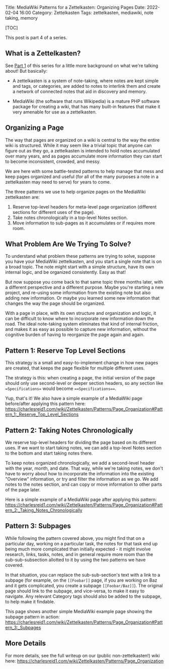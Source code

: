 Title: MediaWiki Patterns for a Zettelkasten: Organizing Pages
Date: 2022-02-04 16:00
Category: Zettelkasten
Tags: zettelkasten, mediawiki, note taking, memory

[TOC]

This post is part 4 of a series.

## What is a Zettelkasten?

See [Part 1](https://charlesreid1.github.io/using-mediawiki-as-a-zettelkasten-or-external-brain.html) of this series for a little more background on what we're
talking about! But basically:

* A zettelkasten is a system of note-taking, where notes are kept simple
  and tags, or categories, are added to notes to interlink them and create
  a network of connected notes that aid in discovery and memory.

* MediaWiki (the software that runs Wikipedia) is a mature PHP software package
  for creating a wiki, that has many built-in features that make it very amenable
  for use as a zettelkasten.

## Organizing a Page

The way that pages are organized on a wiki is central to the way the entire wiki is structured. While it may seem
like a trivial topic that anyone can figure out as they go, a zettelkasten is intended to hold notes accumulated
over many years, and as pages accumulate more information they can start to become inconsistent, crowded, and
messy.

We are here with some battle-tested patterns to help manage that mess and keep pages organized and useful
(for all of the many purposes a note in a zettelkasten may need to serve) for years to come.

The three patterns we use to help organize pages on the MediaWiki zettelkasten are:

1. Reserve top-level headers for meta-level page organization (different sections for different uses of the page).
1. Take notes chronologically in a top-level Notes section.
1. Move information to sub-pages as it accumulates or if requires more room.

## What Problem Are We Trying To Solve?

To understand what problem these patterns are trying to solve, suppose you have your MediaWiki zettelkasten, and
you start a single note that is on a broad topic. The note might start with a simple structure, have its own
internal logic, and be organized consistently. Easy as that!

But now suppose you come back to that same topic three months later, with a different perspective and a different
purpose. Maybe you're starting a new project, and re-using some information from the existing note but also adding new
information. Or maybe you learned some new information that changes the way the page should be organized.

With a page in place, with its own structure and organization and logic, it can be difficult to know where to
incorporate new information down the road. The ideal note-taking system eliminates that kind of internal friction,
and makes it as easy as possible to capture new information, without the cognitive burden of having to reorganize
the page again and again.

## Pattern 1: Reserve Top Level Sections

This strategy is a small and easy-to-implement change in how new pages are created, that keeps the page flexible
for multiple different uses. 

The strategy is this: when creating a page, the initial version of the page should only use second-level or deeper
section headers, so any section like `=Specifications=` would become `==Specifications==`.

Yup, that's it! We also have a simple example of a MediaWiki page before/after applying this pattern here:
<https://charlesreid1.com/wiki/Zettelkasten/Patterns/Page_Organization#Pattern_1:_Reserve_Top_Level_Sections>

## Pattern 2: Taking Notes Chronologically

We reserve top-level headers for dividing the page based on its different uses. If we want to start taking notes,
we can add a top-level Notes section to the bottom and start taking notes there. 

To keep notes organized chronologically, we add a second-level header with the year, month, and date. That way,
while we're taking notes, we don't have to worry about how to incorporate the information into the existing
"Overview" information, or try and filter the information as we go. We add notes to the notes section, and can copy
or move information to other parts of the page later. 

Here is a simple example of a MediaWiki page after applying this pattern:
<https://charlesreid1.com/wiki/Zettelkasten/Patterns/Page_Organization#Pattern_2:_Taking_Notes_Chronologically>

## Pattern 3: Subpages

While following the pattern covered above, you might find that on a particular day, working on a particular task,
the notes for that task end up being much more complicated than initially expected - it might involve research,
links, tasks, notes, and in general require more room than the sub-sub-subsection allotted to it by using the
two patterns we have covered.

In that situation, you can replace the sub-sub-section's text with a link to a subpage (for example, on the
`[[Foobar]]` page, if you are working on Baz and it gets complicated, you create a subpage `[[Foobar/Baz]]`).
The original page should link to the subpage, and vice-versa, to make it easy to navigate. Any relevant
Category tags should also be added to the subpage, to help make it findable.

This page shows another simple MediaWiki example page showing the subpage pattern in action:
<https://charlesreid1.com/wiki/Zettelkasten/Patterns/Page_Organization#Pattern_3:_Subpages>

## More Details

For more details, see the full writeup on our (public non-zettelkasten!) wiki here:
<https://charlesreid1.com/wiki/Zettelkasten/Patterns/Page_Organization>

